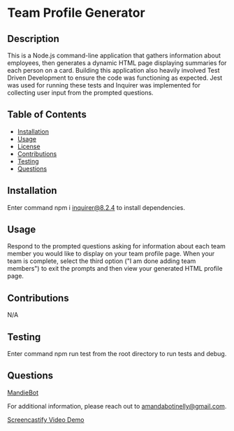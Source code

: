 # Team Profile Generator

## Description

This is a Node.js command-line application that gathers information about employees, then generates a dynamic HTML page displaying summaries for each person on a card. Building this application also heavily involved Test Driven Development to ensure the code was functioning as expected. Jest was used for running these tests and Inquirer was implemented for collecting user input from the prompted questions.

## Table of Contents

- [Installation](#Installation)
- [Usage](#Usage)
- [License](#License)
- [Contributions](#Contributions)
- [Testing](#Testing)
- [Questions](#Questions)

## Installation

Enter command npm i inquirer@8.2.4 to install dependencies.

## Usage

Respond to the prompted questions asking for information about each team member you would like to display on your team profile page. When your team is complete, select the third option ("I am done adding team members") to exit the prompts and then view your generated HTML profile page.

## Contributions

N/A

## Testing

Enter command npm run test from the root directory to run tests and debug.

## Questions

[MandieBot](https://github.com/MandieBot)

For additional information, please reach out to amandabotinelly@gmail.com.

[Screencastify Video Demo](https://drive.google.com/file/d/1cNUOm_BBCVmrCi_Nr_aypl9EBksj476S/view)
